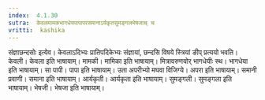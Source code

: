 ```yaml
---
index:  4.1.30
sutra:  केवलमामकभागधेयपापापरसमानाऽर्यकृतसुमङ्गलभेषजाच् च
vritti:  kashika 
---
```


संज्ञाछन्दसोः इत्येव। केवलाऽदिभ्यः प्रातिपदिकेभ्यः संज्ञायां, छन्दसि विषये स्त्रियां ङीप् प्रत्ययो भवति। केवली। केवला इति भाषायाम्। मामकी। मामिका इति भाषायाम्। मित्रावरुणयोर् भागधेयीः स्थ। भागधेया इति भाषायाम्। सा पापी। पापा इति भाषायाम्। उता अपरीभ्यो मघवा विजिग्ये। अपरा इति भाषायाम्। समानी प्रवाणी। समाना इति भाषायाम्। आर्यकृती। आर्यकृता इति भाषायाम्। सुमङ्गली। सुमङ्गला इति भाषायाम्। भेषजी। भेषजा इति भाषायाम्।

